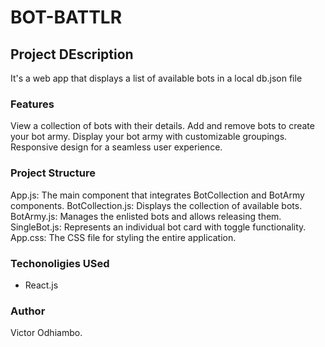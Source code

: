 # BOT-BATTLR

## Project DEscription 
It's a web app that displays a list of available bots in a local db.json file

### Features
   View a collection of bots with their details.
   Add and remove bots to create your bot army.
   Display your bot army with customizable groupings.
   Responsive design for a seamless user experience.

### Project Structure 
App.js: The main component that integrates BotCollection and BotArmy components.
BotCollection.js: Displays the collection of available bots.
BotArmy.js: Manages the enlisted bots and allows releasing them.
SingleBot.js: Represents an individual bot card with toggle functionality.
App.css: The CSS file for styling the entire application.

### Techonoligies USed
- React.js

### Author
Victor Odhiambo.